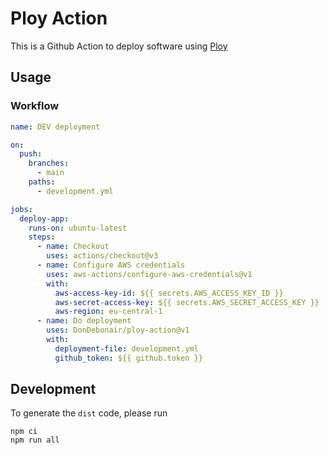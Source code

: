 # Ploy Action

This is a Github Action to deploy software using [Ploy](https://github.com/DonDebonair/ploy)

## Usage

### Workflow

```yaml
name: DEV deployment

on:
  push:
    branches:
      - main
    paths:
      - development.yml

jobs:
  deploy-app:
    runs-on: ubuntu-latest
    steps:
      - name: Checkout
        uses: actions/checkout@v3
      - name: Configure AWS credentials
        uses: aws-actions/configure-aws-credentials@v1
        with:
          aws-access-key-id: ${{ secrets.AWS_ACCESS_KEY_ID }}
          aws-secret-access-key: ${{ secrets.AWS_SECRET_ACCESS_KEY }}
          aws-region: eu-central-1
      - name: Do deployment
        uses: DonDebonair/ploy-action@v1
        with:
          deployment-file: development.yml
          github_token: ${{ github.token }}
```

## Development

To generate the `dist` code, please run

```
npm ci
npm run all
```
